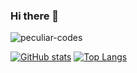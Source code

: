 ### Hi there 👋

<p><img align="center" src="https://github-readme-streak-stats.herokuapp.com/?user=chigozie-coder&theme=dark" alt="peculiar-codes" /></p>




[![GitHub stats](https://github-readme-stats.vercel.app/api?username=chigozie-coder&theme=dark&border_radius=1em&show_icons=true)](https://github.com/anuraghazra/github-readme-stats)<!--
[![Readme Card](https://github-readme-stats.vercel.app/api/pin/?username=chigozie-coder&repo)](https://github.com/anuraghazra/github-readme-stats)-->
[![Top Langs](https://github-readme-stats.vercel.app/api/top-langs/?username=chigozie-coder&layout=compact&theme=dark&border_radius=1em)](https://github.com/anuraghazra/github-readme-stats)

<!--
**chigozie-coder/chigozie-coder** is a ✨ _special_ ✨ repository because its `README.md` (this file) appears on your GitHub profile.

Here are some ideas to get you started:

- 🔭 I’m currently working on ...
- 🌱 I’m currently learning ...
- 👯 I’m looking to collaborate on ...
- 🤔 I’m looking for help with ...
- 💬 Ask me about ...
- 📫 How to reach me: ...
- 😄 Pronouns: ...
- ⚡ Fun fact: ...
-->
